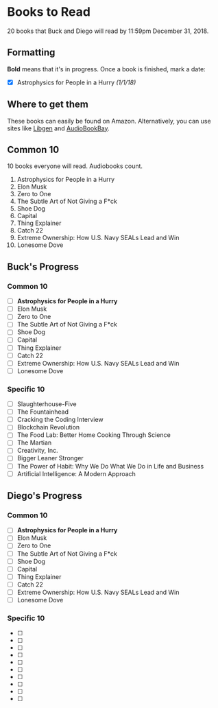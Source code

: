 # Books to Read
20 books that Buck and Diego will read by 11:59pm December 31, 2018.

## Formatting
**Bold** means that it's in progress.
Once a book is finished, mark a date:
- [x] Astrophysics for People in a Hurry *(1/1/18)*

## Where to get them
These books can easily be found on Amazon. Alternatively, you can use
sites like [Libgen](http://libgen.io/) and [AudioBookBay](http://audiobookbay.nl/).

## Common 10
10 books everyone will read. Audiobooks count.

1. Astrophysics for People in a Hurry
2. Elon Musk
3. Zero to One
4. The Subtle Art of Not Giving a F*ck
5. Shoe Dog
6. Capital
7. Thing Explainer
8. Catch 22
9. Extreme Ownership: How U.S. Navy SEALs Lead and Win
10. Lonesome Dove

## Buck's Progress
### Common 10
- [ ] **Astrophysics for People in a Hurry**
- [ ] Elon Musk
- [ ] Zero to One
- [ ] The Subtle Art of Not Giving a F*ck
- [ ] Shoe Dog
- [ ] Capital
- [ ] Thing Explainer
- [ ] Catch 22
- [ ] Extreme Ownership: How U.S. Navy SEALs Lead and Win
- [ ] Lonesome Dove
### Specific 10
- [ ] Slaughterhouse-Five
- [ ] The Fountainhead
- [ ] Cracking the Coding Interview
- [ ] Blockchain Revolution
- [ ] The Food Lab: Better Home Cooking Through Science
- [ ] The Martian
- [ ] Creativity, Inc.
- [ ] Bigger Leaner Stronger
- [ ] The Power of Habit: Why We Do What We Do in Life and Business
- [ ] Artificial Intelligence: A Modern Approach

## Diego's Progress
### Common 10
- [ ] **Astrophysics for People in a Hurry**
- [ ] Elon Musk
- [ ] Zero to One
- [ ] The Subtle Art of Not Giving a F*ck
- [ ] Shoe Dog
- [ ] Capital
- [ ] Thing Explainer
- [ ] Catch 22
- [ ] Extreme Ownership: How U.S. Navy SEALs Lead and Win
- [ ] Lonesome Dove
### Specific 10
- [ ]
- [ ]
- [ ]
- [ ]
- [ ]
- [ ]
- [ ]
- [ ]
- [ ]
- [ ]
